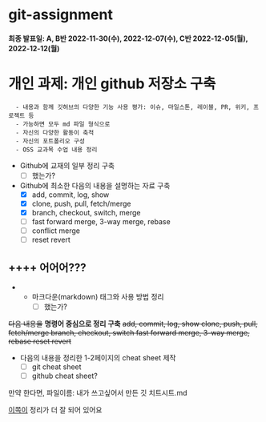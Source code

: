 # git-assignment
#### 최종 발표일: A, B반 2022-11-30(수), 2022-12-07(수), C반 2022-12-05(월), 2022-12-12(월)

개인 과제: 개인 github 저장소 구축
=
	  - 내용과 함께 깃허브의 다양한 기능 사용 평가: 이슈, 마일스톤, 레이블, PR, 위키, 프로젝트 등 
	  - 가능하면 모두 md 파일 형식으로 
	  - 자신의 다양한 활동이 축적 
	  - 자신의 포트폴리오 구성
	  - OSS 교과목 수업 내용 정리

- Github에 교재의 일부 정리 구축
	- [ ] 했는가?
- Github에 최소한 다음의 내용을 설명하는 자료 구축
    - [x] add, commit, log, show
    - [x] clone, push, pull, fetch/merge
    - [x] branch, checkout, switch, merge
    - [ ] fast forward merge, 3-way merge, rebase
    - [ ] conflict merge
    - [ ] reset revert

## ++++ 어어어???
- 
	- 마크다운(markdown) 태그와 사용 방법 정리
		- [ ] 했는가?

~~다음 내용을~~ **명령어 중심으로 정리 구축**
~~add, commit, log, show
clone, push, pull, fetch/merge
branch, checkout, switch
fast forward merge, 3-way merge, rebase
reset revert~~

- 다음의 내용을 정리한 1-2페이지의 cheat sheet 제작
	- [ ] git cheat sheet
	- [ ] github cheat sheet?

만약 한다면, 파일이름: 내가 쓰고싶어서 만든 깃 치트시트.md

[이쪽이](https://github.com/9dongb/My-OSS) 정리가 더 잘 되어 있어요